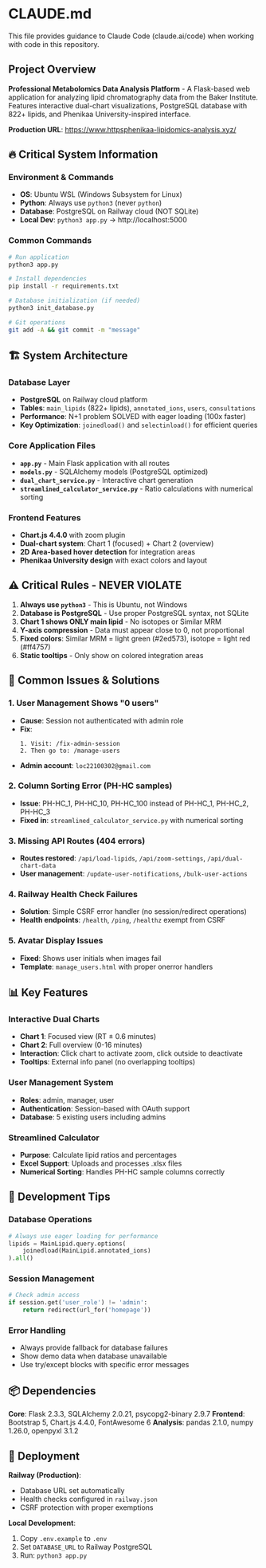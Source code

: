 # CLAUDE.md

This file provides guidance to Claude Code (claude.ai/code) when working with code in this repository.

## Project Overview

**Professional Metabolomics Data Analysis Platform** - A Flask-based web application for analyzing lipid chromatography data from the Baker Institute. Features interactive dual-chart visualizations, PostgreSQL database with 822+ lipids, and Phenikaa University-inspired interface.

**Production URL**: https://www.httpsphenikaa-lipidomics-analysis.xyz/

## 🔥 Critical System Information

### **Environment & Commands**
- **OS**: Ubuntu WSL (Windows Subsystem for Linux)  
- **Python**: Always use `python3` (never `python`)
- **Database**: PostgreSQL on Railway cloud (NOT SQLite)
- **Local Dev**: `python3 app.py` → http://localhost:5000

### **Common Commands**
```bash
# Run application
python3 app.py

# Install dependencies
pip install -r requirements.txt

# Database initialization (if needed)
python3 init_database.py

# Git operations
git add -A && git commit -m "message"
```

## 🏗️ System Architecture

### **Database Layer**
- **PostgreSQL** on Railway cloud platform
- **Tables**: `main_lipids` (822+ lipids), `annotated_ions`, `users`, `consultations`
- **Performance**: N+1 problem SOLVED with eager loading (100x faster)
- **Key Optimization**: `joinedload()` and `selectinload()` for efficient queries

### **Core Application Files**
- **`app.py`** - Main Flask application with all routes
- **`models.py`** - SQLAlchemy models (PostgreSQL optimized)
- **`dual_chart_service.py`** - Interactive chart generation
- **`streamlined_calculator_service.py`** - Ratio calculations with numerical sorting

### **Frontend Features**
- **Chart.js 4.4.0** with zoom plugin
- **Dual-chart system**: Chart 1 (focused) + Chart 2 (overview)
- **2D Area-based hover detection** for integration areas
- **Phenikaa University design** with exact colors and layout

## ⚠️ Critical Rules - NEVER VIOLATE

1. **Always use `python3`** - This is Ubuntu, not Windows
2. **Database is PostgreSQL** - Use proper PostgreSQL syntax, not SQLite
3. **Chart 1 shows ONLY main lipid** - No isotopes or Similar MRM
4. **Y-axis compression** - Data must appear close to 0, not proportional
5. **Fixed colors**: Similar MRM = light green (#2ed573), isotope = light red (#ff4757)
6. **Static tooltips** - Only show on colored integration areas

## 🚨 Common Issues & Solutions

### **1. User Management Shows "0 users"**
- **Cause**: Session not authenticated with admin role
- **Fix**: 
  ```
  1. Visit: /fix-admin-session
  2. Then go to: /manage-users
  ```
- **Admin account**: `loc22100302@gmail.com`

### **2. Column Sorting Error (PH-HC samples)**
- **Issue**: PH-HC_1, PH-HC_10, PH-HC_100 instead of PH-HC_1, PH-HC_2, PH-HC_3
- **Fixed in**: `streamlined_calculator_service.py` with numerical sorting

### **3. Missing API Routes (404 errors)**
- **Routes restored**: `/api/load-lipids`, `/api/zoom-settings`, `/api/dual-chart-data`
- **User management**: `/update-user-notifications`, `/bulk-user-actions`

### **4. Railway Health Check Failures**
- **Solution**: Simple CSRF error handler (no session/redirect operations)
- **Health endpoints**: `/health`, `/ping`, `/healthz` exempt from CSRF

### **5. Avatar Display Issues**
- **Fixed**: Shows user initials when images fail
- **Template**: `manage_users.html` with proper onerror handlers

## 📊 Key Features

### **Interactive Dual Charts**
- **Chart 1**: Focused view (RT ± 0.6 minutes)
- **Chart 2**: Full overview (0-16 minutes)
- **Interaction**: Click chart to activate zoom, click outside to deactivate
- **Tooltips**: External info panel (no overlapping tooltips)

### **User Management System**
- **Roles**: admin, manager, user
- **Authentication**: Session-based with OAuth support
- **Database**: 5 existing users including admins

### **Streamlined Calculator**
- **Purpose**: Calculate lipid ratios and percentages
- **Excel Support**: Uploads and processes .xlsx files
- **Numerical Sorting**: Handles PH-HC sample columns correctly

## 🔧 Development Tips

### **Database Operations**
```python
# Always use eager loading for performance
lipids = MainLipid.query.options(
    joinedload(MainLipid.annotated_ions)
).all()
```

### **Session Management**
```python
# Check admin access
if session.get('user_role') != 'admin':
    return redirect(url_for('homepage'))
```

### **Error Handling**
- Always provide fallback for database failures
- Show demo data when database unavailable
- Use try/except blocks with specific error messages

## 📦 Dependencies

**Core**: Flask 2.3.3, SQLAlchemy 2.0.21, psycopg2-binary 2.9.7
**Frontend**: Bootstrap 5, Chart.js 4.4.0, FontAwesome 6
**Analysis**: pandas 2.1.0, numpy 1.26.0, openpyxl 3.1.2

## 🚀 Deployment

**Railway (Production)**:
- Database URL set automatically
- Health checks configured in `railway.json`
- CSRF protection with proper exemptions

**Local Development**:
1. Copy `.env.example` to `.env`
2. Set `DATABASE_URL` to Railway PostgreSQL
3. Run: `python3 app.py`